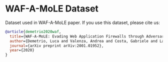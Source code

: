 # WAF-A-MoLE Dataset

Dataset used in WAF-A-MoLE paper.
If you use this dataset, please cite us:
```bibtex
@article{demetrio2020waf,
  title={WAF-A-MoLE: Evading Web Application Firewalls through Adversarial Machine Learning},
  author={Demetrio, Luca and Valenza, Andrea and Costa, Gabriele and Lagorio, Giovanni},
  journal={arXiv preprint arXiv:2001.01952},
  year={2020}
}

```
